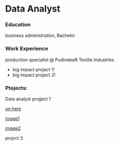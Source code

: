 # Data Analyst

### Education
business administration, Bachelor

### Work Experience
production specialist @ Pudinebaft Textile Industries
- big impact project 1!
- big impact project 2!


### Ptojects:
Data analyst projject 1

[on here](http://www.google.com)

[image1](assets/img/project1.png)

[image2](assets/img/projrct2.jpeg)

projrct 3
[](assets/img/project3.jpeg)
